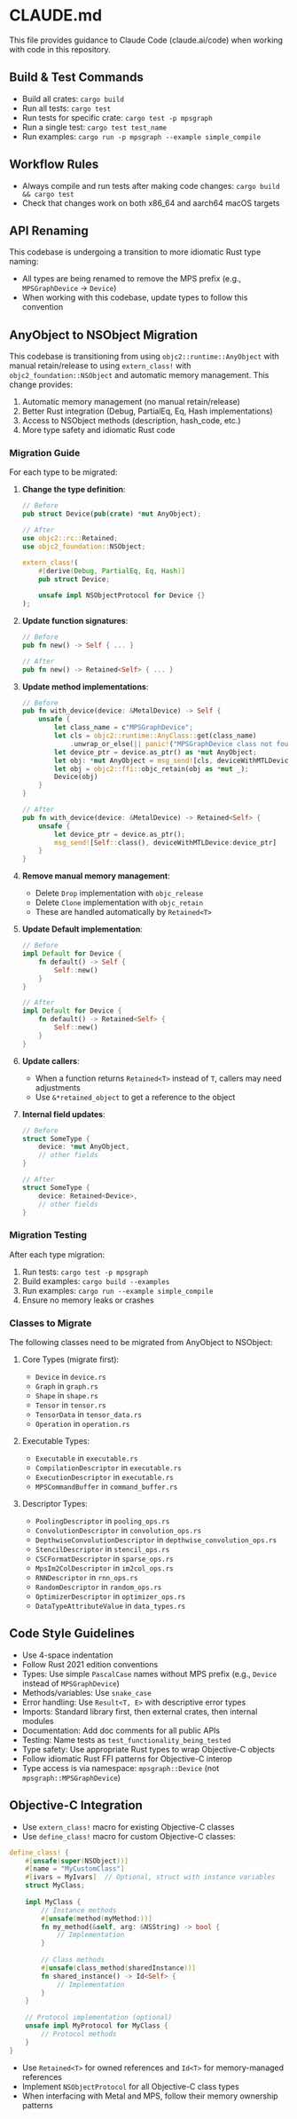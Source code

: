 # CLAUDE.md

This file provides guidance to Claude Code (claude.ai/code) when working with code in this repository.

## Build & Test Commands

- Build all crates: `cargo build`
- Run all tests: `cargo test`
- Run tests for specific crate: `cargo test -p mpsgraph`
- Run a single test: `cargo test test_name`
- Run examples: `cargo run -p mpsgraph --example simple_compile`

## Workflow Rules

- Always compile and run tests after making code changes: `cargo build && cargo test`
- Check that changes work on both x86_64 and aarch64 macOS targets

## API Renaming

This codebase is undergoing a transition to more idiomatic Rust type naming:

- All types are being renamed to remove the MPS prefix (e.g., `MPSGraphDevice` → `Device`)
- When working with this codebase, update types to follow this convention

## AnyObject to NSObject Migration

This codebase is transitioning from using `objc2::runtime::AnyObject` with manual retain/release to using `extern_class!` with `objc2_foundation::NSObject` and automatic memory management. This change provides:

1. Automatic memory management (no manual retain/release)
2. Better Rust integration (Debug, PartialEq, Eq, Hash implementations)
3. Access to NSObject methods (description, hash_code, etc.)
4. More type safety and idiomatic Rust code

### Migration Guide

For each type to be migrated:

1. **Change the type definition**:

   ```rust
   // Before
   pub struct Device(pub(crate) *mut AnyObject);
   
   // After
   use objc2::rc::Retained;
   use objc2_foundation::NSObject;
   
   extern_class!(
       #[derive(Debug, PartialEq, Eq, Hash)]
       pub struct Device;
       
       unsafe impl NSObjectProtocol for Device {}
   );
   ```

2. **Update function signatures**:

   ```rust
   // Before
   pub fn new() -> Self { ... }
   
   // After
   pub fn new() -> Retained<Self> { ... }
   ```

3. **Update method implementations**:

   ```rust
   // Before
   pub fn with_device(device: &MetalDevice) -> Self {
       unsafe {
           let class_name = c"MPSGraphDevice";
           let cls = objc2::runtime::AnyClass::get(class_name)
               .unwrap_or_else(|| panic!("MPSGraphDevice class not found"));
           let device_ptr = device.as_ptr() as *mut AnyObject;
           let obj: *mut AnyObject = msg_send![cls, deviceWithMTLDevice:device_ptr];
           let obj = objc2::ffi::objc_retain(obj as *mut _);
           Device(obj)
       }
   }
   
   // After
   pub fn with_device(device: &MetalDevice) -> Retained<Self> {
       unsafe {
           let device_ptr = device.as_ptr();
           msg_send![Self::class(), deviceWithMTLDevice:device_ptr]
       }
   }
   ```

4. **Remove manual memory management**:
   - Delete `Drop` implementation with `objc_release`
   - Delete `Clone` implementation with `objc_retain`
   - These are handled automatically by `Retained<T>`

5. **Update Default implementation**:

   ```rust
   // Before
   impl Default for Device {
       fn default() -> Self {
           Self::new()
       }
   }
   
   // After
   impl Default for Device {
       fn default() -> Retained<Self> {
           Self::new()
       }
   }
   ```

6. **Update callers**:
   - When a function returns `Retained<T>` instead of `T`, callers may need adjustments
   - Use `&*retained_object` to get a reference to the object

7. **Internal field updates**:

   ```rust
   // Before
   struct SomeType {
       device: *mut AnyObject,
       // other fields
   }
   
   // After
   struct SomeType {
       device: Retained<Device>,
       // other fields
   }
   ```

### Migration Testing

After each type migration:

1. Run tests: `cargo test -p mpsgraph`
2. Build examples: `cargo build --examples`
3. Run examples: `cargo run --example simple_compile`
4. Ensure no memory leaks or crashes

### Classes to Migrate

The following classes need to be migrated from AnyObject to NSObject:

1. Core Types (migrate first):
   - `Device` in `device.rs`
   - `Graph` in `graph.rs`
   - `Shape` in `shape.rs`
   - `Tensor` in `tensor.rs`
   - `TensorData` in `tensor_data.rs`
   - `Operation` in `operation.rs`

2. Executable Types:
   - `Executable` in `executable.rs`
   - `CompilationDescriptor` in `executable.rs`
   - `ExecutionDescriptor` in `executable.rs`
   - `MPSCommandBuffer` in `command_buffer.rs`

3. Descriptor Types:
   - `PoolingDescriptor` in `pooling_ops.rs`
   - `ConvolutionDescriptor` in `convolution_ops.rs`
   - `DepthwiseConvolutionDescriptor` in `depthwise_convolution_ops.rs`
   - `StencilDescriptor` in `stencil_ops.rs`
   - `CSCFormatDescriptor` in `sparse_ops.rs`
   - `MpsIm2ColDescriptor` in `im2col_ops.rs`
   - `RNNDescriptor` in `rnn_ops.rs`
   - `RandomDescriptor` in `random_ops.rs`
   - `OptimizerDescriptor` in `optimizer_ops.rs`
   - `DataTypeAttributeValue` in `data_types.rs`

## Code Style Guidelines

- Use 4-space indentation
- Follow Rust 2021 edition conventions
- Types: Use simple `PascalCase` names without MPS prefix (e.g., `Device` instead of `MPSGraphDevice`)
- Methods/variables: Use `snake_case`
- Error handling: Use `Result<T, E>` with descriptive error types
- Imports: Standard library first, then external crates, then internal modules
- Documentation: Add doc comments for all public APIs
- Testing: Name tests as `test_functionality_being_tested`
- Type safety: Use appropriate Rust types to wrap Objective-C objects
- Follow idiomatic Rust FFI patterns for Objective-C interop
- Type access is via namespace: `mpsgraph::Device` (not `mpsgraph::MPSGraphDevice`)

## Objective-C Integration

- Use `extern_class!` macro for existing Objective-C classes
- Use `define_class!` macro for custom Objective-C classes:

```rust
define_class! {
    #[unsafe(super(NSObject))]
    #[name = "MyCustomClass"]
    #[ivars = MyIvars]  // Optional, struct with instance variables
    struct MyClass;
    
    impl MyClass {
        // Instance methods
        #[unsafe(method(myMethod:))]
        fn my_method(&self, arg: &NSString) -> bool {
            // Implementation
        }
        
        // Class methods
        #[unsafe(class_method(sharedInstance))]
        fn shared_instance() -> Id<Self> {
            // Implementation
        }
    }
    
    // Protocol implementation (optional)
    unsafe impl MyProtocol for MyClass {
        // Protocol methods
    }
}
```

- Use `Retained<T>` for owned references and `Id<T>` for memory-managed references
- Implement `NSObjectProtocol` for all Objective-C class types
- When interfacing with Metal and MPS, follow their memory ownership patterns
